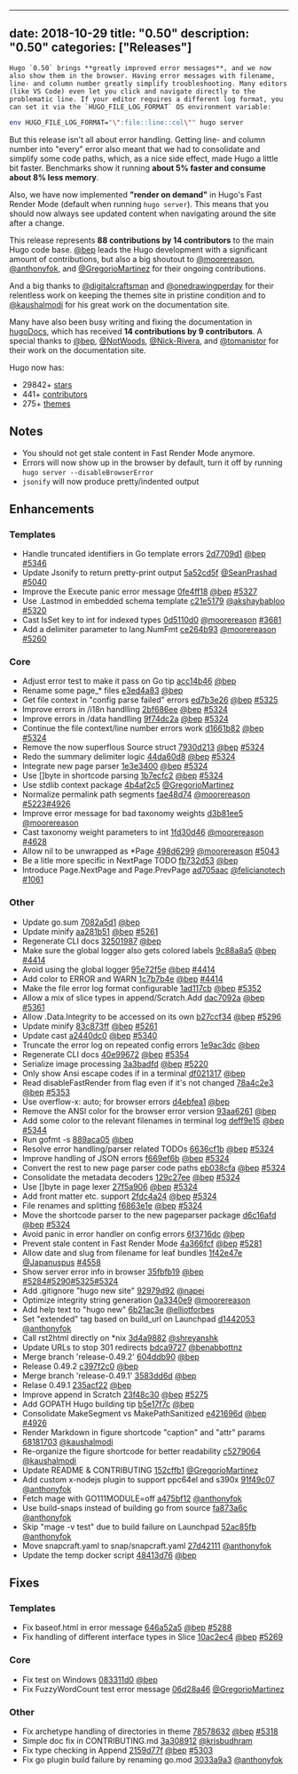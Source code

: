 
---
date: 2018-10-29
title: "0.50"
description: "0.50"
categories: ["Releases"]
---

	Hugo `0.50` brings **greatly improved error messages**, and we now also show them in the browser. Having error messages with filename, line- and column number greatly simplify troubleshooting. Many editors (like VS Code) even let you click and navigate directly to the problematic line. If your editor requires a different log format, you can set it via the `HUGO_FILE_LOG_FORMAT` OS environment variable:


```bash
env HUGO_FILE_LOG_FORMAT="\":file::line::col\"" hugo server
```

But this release isn't all about error handling. Getting line- and column number into "every" error also meant that we had to consolidate and simplify some code paths, which, as a nice side effect, made Hugo a little bit faster. Benchmarks show it running **about 5% faster and consume about 8% less memory**.

Also, we have now implemented **"render on demand"** in Hugo's Fast Render Mode (default when running `hugo server`). This means that you should now always see updated content when navigating around the site after a change.

This release represents **88 contributions by 14 contributors** to the main Hugo code base.
[@bep](https://github.com/bep) leads the Hugo development with a significant amount of contributions, but also a big shoutout to [@moorereason](https://github.com/moorereason), [@anthonyfok](https://github.com/anthonyfok), and [@GregorioMartinez](https://github.com/GregorioMartinez) for their ongoing contributions.

And a big thanks to [@digitalcraftsman](https://github.com/digitalcraftsman) and [@onedrawingperday](https://github.com/onedrawingperday) for their relentless work on keeping the themes site in pristine condition and to [@kaushalmodi](https://github.com/kaushalmodi) for his great work on the documentation site.

Many have also been busy writing and fixing the documentation in [hugoDocs](https://github.com/gohugoio/hugoDocs), 
which has received **14 contributions by 9 contributors**. A special thanks to [@bep](https://github.com/bep), [@NotWoods](https://github.com/NotWoods), [@Nick-Rivera](https://github.com/Nick-Rivera), and [@tomanistor](https://github.com/tomanistor) for their work on the documentation site.

Hugo now has:

* 29842+ [stars](https://github.com/gohugoio/hugo/stargazers)
* 441+ [contributors](https://github.com/gohugoio/hugo/graphs/contributors)
* 275+ [themes](http://themes.gohugo.io/)

## Notes

* You should not get stale content in Fast Render Mode anymore.
* Errors will now show up in the browser by default, turn it off by running `hugo server --disableBrowserError`
* `jsonify` will now produce pretty/indented output

## Enhancements

### Templates

* Handle truncated identifiers in Go template errors [2d7709d1](https://github.com/gohugoio/hugo/commit/2d7709d15584e4c11138cd7fe92717a2a58e4585) [@bep](https://github.com/bep) [#5346](https://github.com/gohugoio/hugo/issues/5346)
* Update Jsonify to return pretty-print output [5a52cd5f](https://github.com/gohugoio/hugo/commit/5a52cd5f920bb3d067ab1682adece9f813c67ba1) [@SeanPrashad](https://github.com/SeanPrashad) [#5040](https://github.com/gohugoio/hugo/issues/5040)
* Improve the Execute panic error message [0fe4ff18](https://github.com/gohugoio/hugo/commit/0fe4ff18751156fa072e1f83077e49a8597e7dcd) [@bep](https://github.com/bep) [#5327](https://github.com/gohugoio/hugo/issues/5327)
* Use .Lastmod in embedded schema template [c21e5179](https://github.com/gohugoio/hugo/commit/c21e5179ce9a370c416c01fbe9472be1fb5c6650) [@akshaybabloo](https://github.com/akshaybabloo) [#5320](https://github.com/gohugoio/hugo/issues/5320)
* Cast IsSet key to int for indexed types [0d5110d0](https://github.com/gohugoio/hugo/commit/0d5110d03324380cb4a288d3fa08c1b86ba227da) [@moorereason](https://github.com/moorereason) [#3681](https://github.com/gohugoio/hugo/issues/3681)
* Add a delimiter parameter to lang.NumFmt [ce264b93](https://github.com/gohugoio/hugo/commit/ce264b936ce9f589bd889e18762881cff8bc9cd0) [@moorereason](https://github.com/moorereason) [#5260](https://github.com/gohugoio/hugo/issues/5260)

### Core

* Adjust error test to make it pass on Go tip [acc14b46](https://github.com/gohugoio/hugo/commit/acc14b4646d849e09e8da37552d4f4f777d0fce2) [@bep](https://github.com/bep) 
* Rename some page_* files [e3ed4a83](https://github.com/gohugoio/hugo/commit/e3ed4a83b8e92ce9bf070f7b41780798b006e848) [@bep](https://github.com/bep) 
* Get file context in "config parse failed" errors [ed7b3e26](https://github.com/gohugoio/hugo/commit/ed7b3e261909fe425ef64216f12806840c45b205) [@bep](https://github.com/bep) [#5325](https://github.com/gohugoio/hugo/issues/5325)
* Improve errors in /i18n handlling [2bf686ee](https://github.com/gohugoio/hugo/commit/2bf686ee217808186385bfcf6156f15bbdb33651) [@bep](https://github.com/bep) [#5324](https://github.com/gohugoio/hugo/issues/5324)
* Improve errors in /data handlling [9f74dc2a](https://github.com/gohugoio/hugo/commit/9f74dc2a52b6f568b5a060b7a4be47196804b01f) [@bep](https://github.com/bep) [#5324](https://github.com/gohugoio/hugo/issues/5324)
* Continue the file context/line number errors work [d1661b82](https://github.com/gohugoio/hugo/commit/d1661b823af25c50d3bbe5366ea40a3cdd52e237) [@bep](https://github.com/bep) [#5324](https://github.com/gohugoio/hugo/issues/5324)
* Remove the now superflous Source struct [7930d213](https://github.com/gohugoio/hugo/commit/7930d2132a3c36c1aaca20f16f56978c84656b0a) [@bep](https://github.com/bep) [#5324](https://github.com/gohugoio/hugo/issues/5324)
* Redo the summary delimiter logic [44da60d8](https://github.com/gohugoio/hugo/commit/44da60d869578423dea529db62ed613588a2a560) [@bep](https://github.com/bep) [#5324](https://github.com/gohugoio/hugo/issues/5324)
* Integrate new page parser [1e3e3400](https://github.com/gohugoio/hugo/commit/1e3e34002dae3d4a980141efcc86886e7de5bef8) [@bep](https://github.com/bep) [#5324](https://github.com/gohugoio/hugo/issues/5324)
* Use []byte in shortcode parsing [1b7ecfc2](https://github.com/gohugoio/hugo/commit/1b7ecfc2e176315b69914756c70b46306561e4d1) [@bep](https://github.com/bep) [#5324](https://github.com/gohugoio/hugo/issues/5324)
* Use stdlib context package [4b4af2c5](https://github.com/gohugoio/hugo/commit/4b4af2c52e658d516dd4bfaf59fef4f054dabec3) [@GregorioMartinez](https://github.com/GregorioMartinez) 
* Normalize permalink path segments [fae48d74](https://github.com/gohugoio/hugo/commit/fae48d7457de96969ec53349194dcbfa45adc269) [@moorereason](https://github.com/moorereason) [#5223](https://github.com/gohugoio/hugo/issues/5223)[#4926](https://github.com/gohugoio/hugo/issues/4926)
* Improve error message for bad taxonomy weights [d3b81ee5](https://github.com/gohugoio/hugo/commit/d3b81ee58e8fd3a0ab8265a2898d66cbcdf6a7c1) [@moorereason](https://github.com/moorereason) 
* Cast taxonomy weight parameters to int [1fd30d46](https://github.com/gohugoio/hugo/commit/1fd30d462ee7f67fde6f29d170af1d225258322b) [@moorereason](https://github.com/moorereason) [#4628](https://github.com/gohugoio/hugo/issues/4628)
* Allow nil to be unwrapped as *Page [498d6299](https://github.com/gohugoio/hugo/commit/498d6299581bead0f582431b8133d8b5f8760618) [@moorereason](https://github.com/moorereason) [#5043](https://github.com/gohugoio/hugo/issues/5043)
* Be a litle more specific in NextPage TODO [fb732d53](https://github.com/gohugoio/hugo/commit/fb732d5322381ee7f3a849258419cef7bbf1487b) [@bep](https://github.com/bep) 
* Introduce Page.NextPage and Page.PrevPage [ad705aac](https://github.com/gohugoio/hugo/commit/ad705aac0649fa3102f7639bc4db65d45e108ee2) [@felicianotech](https://github.com/felicianotech) [#1061](https://github.com/gohugoio/hugo/issues/1061)

### Other

* Update go.sum [7082a5d1](https://github.com/gohugoio/hugo/commit/7082a5d14382acfc300ae4f66d07a14100e2358c) [@bep](https://github.com/bep) 
* Update minify [aa281b51](https://github.com/gohugoio/hugo/commit/aa281b5135db2e84b9e21b5f38a6cb63cf3ab158) [@bep](https://github.com/bep) [#5261](https://github.com/gohugoio/hugo/issues/5261)
* Regenerate CLI docs [32501987](https://github.com/gohugoio/hugo/commit/325019872467ee152ea56329a796acf35dec6fb3) [@bep](https://github.com/bep) 
* Make sure the global logger also gets colored labels [9c88a8a5](https://github.com/gohugoio/hugo/commit/9c88a8a55adf7779039504fa77d74ec80d658c40) [@bep](https://github.com/bep) [#4414](https://github.com/gohugoio/hugo/issues/4414)
* Avoid using the global logger [95e72f5e](https://github.com/gohugoio/hugo/commit/95e72f5e8e4634fbbb2ea7ece2156487230ad1d4) [@bep](https://github.com/bep) [#4414](https://github.com/gohugoio/hugo/issues/4414)
* Add color to ERROR and WARN [1c7b7b4e](https://github.com/gohugoio/hugo/commit/1c7b7b4ef293aa133e5b55f3ebb2d37d8839532f) [@bep](https://github.com/bep) [#4414](https://github.com/gohugoio/hugo/issues/4414)
* Make the file error log format configurable [1ad117cb](https://github.com/gohugoio/hugo/commit/1ad117cbe2903aa9d029f90750acf633eb2a51a2) [@bep](https://github.com/bep) [#5352](https://github.com/gohugoio/hugo/issues/5352)
* Allow a mix of slice types in append/Scratch.Add [dac7092a](https://github.com/gohugoio/hugo/commit/dac7092a9cb22d59db28fb15af15f7b14ff47588) [@bep](https://github.com/bep) [#5361](https://github.com/gohugoio/hugo/issues/5361)
* Allow .Data.Integrity to be accessed on its own [b27ccf34](https://github.com/gohugoio/hugo/commit/b27ccf34bf4e5ee618a66fa11c68a9690e395034) [@bep](https://github.com/bep) [#5296](https://github.com/gohugoio/hugo/issues/5296)
* Update minify [83c873ff](https://github.com/gohugoio/hugo/commit/83c873ff37ddd379181540021232f026e7678486) [@bep](https://github.com/bep) [#5261](https://github.com/gohugoio/hugo/issues/5261)
* Update cast [a2440dc0](https://github.com/gohugoio/hugo/commit/a2440dc0e2d46ef774305cd5e4fea5ff2bdd5f11) [@bep](https://github.com/bep) [#5340](https://github.com/gohugoio/hugo/issues/5340)
* Truncate the error log on repeated config errors [1e9ac3dc](https://github.com/gohugoio/hugo/commit/1e9ac3dcc21e8f78d3f0a0ba4f35f6c142dfa6bc) [@bep](https://github.com/bep) 
* Regenerate CLI docs [40e99672](https://github.com/gohugoio/hugo/commit/40e99672b6f697a614485aace07ca84268f6c787) [@bep](https://github.com/bep) [#5354](https://github.com/gohugoio/hugo/issues/5354)
* Serialize image processing [3a3badfd](https://github.com/gohugoio/hugo/commit/3a3badfd1d4b1d4c9863ecaf029512d36136fa0f) [@bep](https://github.com/bep) [#5220](https://github.com/gohugoio/hugo/issues/5220)
* Only show Ansi escape codes if in a terminal [df021317](https://github.com/gohugoio/hugo/commit/df021317a964a482cd1cd579de5a12d50faf0d08) [@bep](https://github.com/bep) 
* Read disableFastRender from flag even if it's not changed [78a4c2e3](https://github.com/gohugoio/hugo/commit/78a4c2e32ef9ea8e92bb7bb3586e4c22b02eb494) [@bep](https://github.com/bep) [#5353](https://github.com/gohugoio/hugo/issues/5353)
* Use overflow-x: auto; for browser errors [d4ebfea1](https://github.com/gohugoio/hugo/commit/d4ebfea1fffdc35059f42a46387e0aaf0ea877d2) [@bep](https://github.com/bep) 
* Remove the ANSI color for the browser error version [93aa6261](https://github.com/gohugoio/hugo/commit/93aa6261b4fc8caa74afef97b6304ea35dfd7d0e) [@bep](https://github.com/bep) 
* Add some color to the relevant filenames in terminal log [deff9e15](https://github.com/gohugoio/hugo/commit/deff9e154bc0371af56741ddb22cb1f9e392838a) [@bep](https://github.com/bep) [#5344](https://github.com/gohugoio/hugo/issues/5344)
* Run gofmt -s [889aca05](https://github.com/gohugoio/hugo/commit/889aca054a267506a1c7cfaa3992d324764d6358) [@bep](https://github.com/bep) 
* Resolve error handling/parser related TODOs [6636cf1b](https://github.com/gohugoio/hugo/commit/6636cf1bea77d20ef2a72a45fae59ac402fb133b) [@bep](https://github.com/bep) [#5324](https://github.com/gohugoio/hugo/issues/5324)
* Improve handling of JSON errors [f669ef6b](https://github.com/gohugoio/hugo/commit/f669ef6bec25155d015b6ab231c53caef4fa5cdc) [@bep](https://github.com/bep) [#5324](https://github.com/gohugoio/hugo/issues/5324)
* Convert the rest to new page parser code paths [eb038cfa](https://github.com/gohugoio/hugo/commit/eb038cfa0a8ada29dfcba1204ec5c432da9ed7e0) [@bep](https://github.com/bep) [#5324](https://github.com/gohugoio/hugo/issues/5324)
* Consolidate the metadata decoders [129c27ee](https://github.com/gohugoio/hugo/commit/129c27ee6e9fed98dbfebeaa272fd52757b475b2) [@bep](https://github.com/bep) [#5324](https://github.com/gohugoio/hugo/issues/5324)
* Use []byte in page lexer [27f5a906](https://github.com/gohugoio/hugo/commit/27f5a906a2a34e3b8348c8baeea48355352b5bbb) [@bep](https://github.com/bep) [#5324](https://github.com/gohugoio/hugo/issues/5324)
* Add front matter etc. support [2fdc4a24](https://github.com/gohugoio/hugo/commit/2fdc4a24d5450a98cf38a4456e8e0e8e97a3343d) [@bep](https://github.com/bep) [#5324](https://github.com/gohugoio/hugo/issues/5324)
* File renames and splitting [f6863e1e](https://github.com/gohugoio/hugo/commit/f6863e1ef725f654a4c869ef4955f9add6908a46) [@bep](https://github.com/bep) [#5324](https://github.com/gohugoio/hugo/issues/5324)
* Move the shortcode parser to the new pageparser package [d6c16afd](https://github.com/gohugoio/hugo/commit/d6c16afde0ce62cfea73447f30d6ed2b8ef4b411) [@bep](https://github.com/bep) [#5324](https://github.com/gohugoio/hugo/issues/5324)
* Avoid panic in error handler on config errors [6f3716dc](https://github.com/gohugoio/hugo/commit/6f3716dc22e373097a38d053f5415feca602f330) [@bep](https://github.com/bep) 
* Prevent stale content in Fast Render Mode [4a366fcf](https://github.com/gohugoio/hugo/commit/4a366fcfee24b3a5a5045b16c3b87b76147adf5e) [@bep](https://github.com/bep) [#5281](https://github.com/gohugoio/hugo/issues/5281)
* Allow date and slug from filename for leaf bundles [1f42e47e](https://github.com/gohugoio/hugo/commit/1f42e47e475c0cd684426dd230de411d4c385a3c) [@Japanuspus](https://github.com/Japanuspus) [#4558](https://github.com/gohugoio/hugo/issues/4558)
* Show server error info in browser [35fbfb19](https://github.com/gohugoio/hugo/commit/35fbfb19a173b01bc881f2bbc5d104136633a7ec) [@bep](https://github.com/bep) [#5284](https://github.com/gohugoio/hugo/issues/5284)[#5290](https://github.com/gohugoio/hugo/issues/5290)[#5325](https://github.com/gohugoio/hugo/issues/5325)[#5324](https://github.com/gohugoio/hugo/issues/5324)
* Add .gitignore "hugo new site" [92979d92](https://github.com/gohugoio/hugo/commit/92979d92889ff8991acfadd42982c2e55d01b163) [@napei](https://github.com/napei) 
* Optimize integrity string generation [0a3340e9](https://github.com/gohugoio/hugo/commit/0a3340e95254597bc8a9feb250f2733b7d51edf8) [@moorereason](https://github.com/moorereason) 
* Add help text to "hugo new" [6b21ac3e](https://github.com/gohugoio/hugo/commit/6b21ac3e67cb101255e8c3d9dbf076391a9eed8d) [@elliotforbes](https://github.com/elliotforbes) 
* Set "extended" tag based on build_url on Launchpad [d1442053](https://github.com/gohugoio/hugo/commit/d14420539ac04d31dde2252eee66d7e4c7749780) [@anthonyfok](https://github.com/anthonyfok) 
* Call rst2html directly on *nix [3d4a9882](https://github.com/gohugoio/hugo/commit/3d4a9882bfc81215fb4f9eba8859324958747d4a) [@shreyanshk](https://github.com/shreyanshk) 
* Update URLs to stop 301 redirects [bdca9727](https://github.com/gohugoio/hugo/commit/bdca9727944e4cbb5a9372a8404e948ffea7c31c) [@benabbottnz](https://github.com/benabbottnz) 
* Merge branch 'release-0.49.2' [604ddb90](https://github.com/gohugoio/hugo/commit/604ddb90c5d6f1ca5583be1ec0ea8e48f014741a) [@bep](https://github.com/bep) 
* Release 0.49.2 [c397f2c0](https://github.com/gohugoio/hugo/commit/c397f2c08087cf4cda3abe2d146e30f58d6d3216) [@bep](https://github.com/bep) 
* Merge branch 'release-0.49.1' [3583dd6d](https://github.com/gohugoio/hugo/commit/3583dd6d713c243808b5e8724b32565ceaf66104) [@bep](https://github.com/bep) 
* Relase 0.49.1 [235acf22](https://github.com/gohugoio/hugo/commit/235acf22321475895442ce49ca5d16be273c1e1f) [@bep](https://github.com/bep) 
* Improve append in Scratch [23f48c30](https://github.com/gohugoio/hugo/commit/23f48c300cb5ffe0fe43c88464f38c68831a17ad) [@bep](https://github.com/bep) [#5275](https://github.com/gohugoio/hugo/issues/5275)
* Add GOPATH Hugo building tip [b5e17f7c](https://github.com/gohugoio/hugo/commit/b5e17f7c837ce796e1094c8033fa7084510402fb) [@bep](https://github.com/bep) 
* Consolidate MakeSegment vs MakePathSanitized [e421696d](https://github.com/gohugoio/hugo/commit/e421696d02bfb8764ae57238e211ce0e85e9782e) [@bep](https://github.com/bep) [#4926](https://github.com/gohugoio/hugo/issues/4926)
* Render Markdown in figure shortcode "caption" and "attr" params [68181703](https://github.com/gohugoio/hugo/commit/6818170308994b5f01dec7a559f92d6c7c5ca100) [@kaushalmodi](https://github.com/kaushalmodi) 
* Re-organize the figure shortcode for better readability [c5279064](https://github.com/gohugoio/hugo/commit/c5279064df9664d6b2ad277e2fba1e4bb3b0f4be) [@kaushalmodi](https://github.com/kaushalmodi) 
* Update README & CONTRIBUTING [152cffb1](https://github.com/gohugoio/hugo/commit/152cffb13a237651c2277dc6c2c9e4172d58b3df) [@GregorioMartinez](https://github.com/GregorioMartinez) 
* Add custom x-nodejs plugin to support ppc64el and s390x [91f49c07](https://github.com/gohugoio/hugo/commit/91f49c0700dde13e16f42c745584a0bef60c6fe2) [@anthonyfok](https://github.com/anthonyfok) 
* Fetch mage with GO111MODULE=off [a475bf12](https://github.com/gohugoio/hugo/commit/a475bf125cd76dacc1bf7ccbcc263a7b59efc510) [@anthonyfok](https://github.com/anthonyfok) 
* Use build-snaps instead of building go from source [fa873a6c](https://github.com/gohugoio/hugo/commit/fa873a6cb3f0fa81002fcd725ecd52fc4b9df48f) [@anthonyfok](https://github.com/anthonyfok) 
* Skip "mage -v test" due to build failure on Launchpad [52ac85fb](https://github.com/gohugoio/hugo/commit/52ac85fbc4d4066b5e13df454593597df0166262) [@anthonyfok](https://github.com/anthonyfok) 
* Move snapcraft.yaml to snap/snapcraft.yaml [27d42111](https://github.com/gohugoio/hugo/commit/27d4211187d4617f4b3afa970f91349567886748) [@anthonyfok](https://github.com/anthonyfok) 
* Update the temp docker script [48413d76](https://github.com/gohugoio/hugo/commit/48413d76f44ecfc9b90f9df63974080f6b285667) [@bep](https://github.com/bep) 

## Fixes

### Templates

* Fix baseof.html in error message [646a52a5](https://github.com/gohugoio/hugo/commit/646a52a5c5f52890f2d0270b68ba0f863047484a) [@bep](https://github.com/bep) [#5288](https://github.com/gohugoio/hugo/issues/5288)
* Fix handling of different interface types in Slice [10ac2ec4](https://github.com/gohugoio/hugo/commit/10ac2ec4466090957e1f6897906ddeb1e0b13673) [@bep](https://github.com/bep) [#5269](https://github.com/gohugoio/hugo/issues/5269)

### Core

* Fix test on Windows [083311d0](https://github.com/gohugoio/hugo/commit/083311d0336ced35909b3375950f7817ecf95ed0) [@bep](https://github.com/bep) 
* Fix FuzzyWordCount test error message [06d28a46](https://github.com/gohugoio/hugo/commit/06d28a464d086880f52dd850f91e668ab957b31f) [@GregorioMartinez](https://github.com/GregorioMartinez) 

### Other

* Fix archetype handling of directories in theme [78578632](https://github.com/gohugoio/hugo/commit/78578632f545283741a01f024a6ccedc0b695a30) [@bep](https://github.com/bep) [#5318](https://github.com/gohugoio/hugo/issues/5318)
* Simple doc fix in CONTRIBUTING.md [3a308912](https://github.com/gohugoio/hugo/commit/3a3089121b852332b5744d1f566959c8cf93cef4) [@krisbudhram](https://github.com/krisbudhram) 
* Fix type checking in Append [2159d77f](https://github.com/gohugoio/hugo/commit/2159d77f368eb1f78e51dd94133554f88052d85f) [@bep](https://github.com/bep) [#5303](https://github.com/gohugoio/hugo/issues/5303)
* Fix go plugin build failure by renaming go.mod [3033a9a3](https://github.com/gohugoio/hugo/commit/3033a9a37eb66c08e60f9fe977f29d22bd646857) [@anthonyfok](https://github.com/anthonyfok) 





